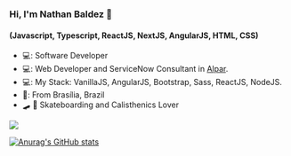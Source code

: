 ### Hi, I'm Nathan Baldez 👋
#### (Javascript, Typescript, ReactJS, NextJS, AngularJS, HTML, CSS)
* 💻: Software Developer
* 💻: Web Developer and ServiceNow Consultant in [Alpar](https://alpar.com.br/). 
* 💻: My Stack: VanillaJS, AngularJS, Bootstrap, Sass, ReactJS, NodeJS.
* 🏡: From Brasília, Brazil 
* :skateboard: :muscle: Skateboarding and Calisthenics Lover

[<img src="https://img.shields.io/badge/linkedin-%230077B5.svg?&style=for-the-badge&logo=linkedin&logoColor=white" />](https://www.linkedin.com/in/nathan-baldez-380684197/)

[![Anurag's GitHub stats](https://github-readme-stats.vercel.app/api?username=nthbaldez)](https://github.com/nthbaldez/github-readme-stats)
